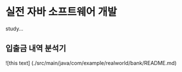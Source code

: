 # 실전 자바 소프트웨어 개발
study...

## 입출금 내역 분석기
![this text] (./src/main/java/com/example/realworld/bank/README.md)
 